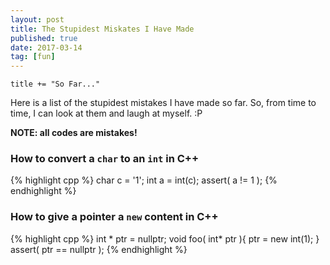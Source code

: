 ```yaml
---
layout: post
title: The Stupidest Miskates I Have Made
published: true
date: 2017-03-14
tag: [fun]
---
```


<script src="https://cdn.mathjax.org/mathjax/latest/MathJax.js?config=TeX-AMS-MML_HTMLorMML" type="text/javascript"></script>

`title += "So Far..."`

Here is a list of the stupidest mistakes I have made so far. 
So, from time to time, I can look at them and laugh at myself. :P


**NOTE: all codes are mistakes!**

### How to convert a `char` to an `int` in C++
{% highlight cpp %}
char c = '1';
int  a = int(c);
assert( a != 1 );
{% endhighlight %}

### How to give a pointer a `new` content in C++
{% highlight cpp %}
int * ptr = nullptr;
void foo( int* ptr ){
  ptr = new int(1);
}
assert( ptr == nullptr );
{% endhighlight %}


